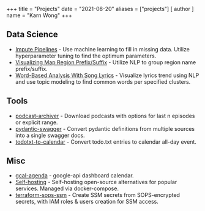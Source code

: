 +++
title = "Projects"
date = "2021-08-20"
aliases = ["projects"]
[ author ]
  name = "Karn Wong"
+++

## Data Science
- [Impute Pipelines](https://www.karnwong.me/posts/impute-pipelines/) - Use machine learning to fill in missing data. Utilize hyperparameter tuning to find the optimum parameters.
- [Visualizing Map Region Prefix/Suffix](https://www.karnwong.me/posts/visualizing-map-region-prefix-suffix/) - Utilize NLP to group region name prefix/suffix.
- [Word-Based Analysis With Song Lyrics](https://www.karnwong.me/posts/word-based-analysis-with-song-lyrics/) - Visualize lyrics trend using NLP and use topic modeling to find common words per specified clusters.

## Tools
- [podcast-archiver](https://github.com/kahnwong/podcast-archiver) - Download podcasts with options for last n episodes or explicit range.
- [pydantic-swagger](https://github.com/kahnwong/pydantic-swagger) - Convert pydantic definitions from multiple sources into a single swagger docs.
- [todotxt-to-calendar](https://github.com/kahnwong/todotxt-to-calendar) - Convert todo.txt entries to calendar all-day event.

## Misc
- [gcal-agenda](https://github.com/kahnwong/gcal-agenda) - google-api dashboard calendar.
- [Self-hosting](https://github.com/kahnwong/self-hosted) - Self-hosting open-source alternatives for popular services. Managed via docker-compose.
- [terraform-sops-ssm](https://github.com/kahnwong/terraform-sops-ssm) - Create SSM secrets from SOPS-encrypted secrets, with IAM roles & users creation for SSM access.

